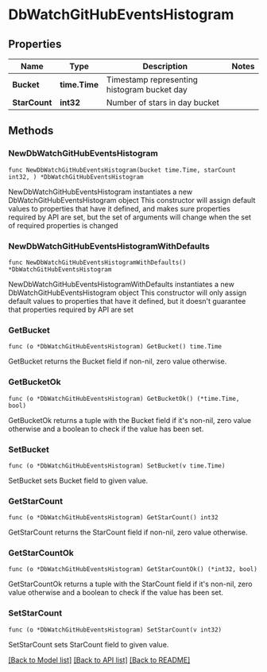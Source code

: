 # DbWatchGitHubEventsHistogram

## Properties

Name | Type | Description | Notes
------------ | ------------- | ------------- | -------------
**Bucket** | **time.Time** | Timestamp representing histogram bucket day | 
**StarCount** | **int32** | Number of stars in day bucket | 

## Methods

### NewDbWatchGitHubEventsHistogram

`func NewDbWatchGitHubEventsHistogram(bucket time.Time, starCount int32, ) *DbWatchGitHubEventsHistogram`

NewDbWatchGitHubEventsHistogram instantiates a new DbWatchGitHubEventsHistogram object
This constructor will assign default values to properties that have it defined,
and makes sure properties required by API are set, but the set of arguments
will change when the set of required properties is changed

### NewDbWatchGitHubEventsHistogramWithDefaults

`func NewDbWatchGitHubEventsHistogramWithDefaults() *DbWatchGitHubEventsHistogram`

NewDbWatchGitHubEventsHistogramWithDefaults instantiates a new DbWatchGitHubEventsHistogram object
This constructor will only assign default values to properties that have it defined,
but it doesn't guarantee that properties required by API are set

### GetBucket

`func (o *DbWatchGitHubEventsHistogram) GetBucket() time.Time`

GetBucket returns the Bucket field if non-nil, zero value otherwise.

### GetBucketOk

`func (o *DbWatchGitHubEventsHistogram) GetBucketOk() (*time.Time, bool)`

GetBucketOk returns a tuple with the Bucket field if it's non-nil, zero value otherwise
and a boolean to check if the value has been set.

### SetBucket

`func (o *DbWatchGitHubEventsHistogram) SetBucket(v time.Time)`

SetBucket sets Bucket field to given value.


### GetStarCount

`func (o *DbWatchGitHubEventsHistogram) GetStarCount() int32`

GetStarCount returns the StarCount field if non-nil, zero value otherwise.

### GetStarCountOk

`func (o *DbWatchGitHubEventsHistogram) GetStarCountOk() (*int32, bool)`

GetStarCountOk returns a tuple with the StarCount field if it's non-nil, zero value otherwise
and a boolean to check if the value has been set.

### SetStarCount

`func (o *DbWatchGitHubEventsHistogram) SetStarCount(v int32)`

SetStarCount sets StarCount field to given value.



[[Back to Model list]](../README.md#documentation-for-models) [[Back to API list]](../README.md#documentation-for-api-endpoints) [[Back to README]](../README.md)


